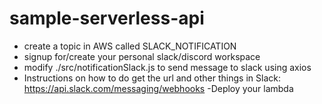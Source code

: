 # sample-serverless-api

- create a topic in AWS called SLACK_NOTIFICATION
- signup for/create your personal slack/discord workspace
- modify ./src/notificationSlack.js to send message to slack using axios
- Instructions on how to do get the url and other things in Slack: https://api.slack.com/messaging/webhooks
-Deploy your lambda